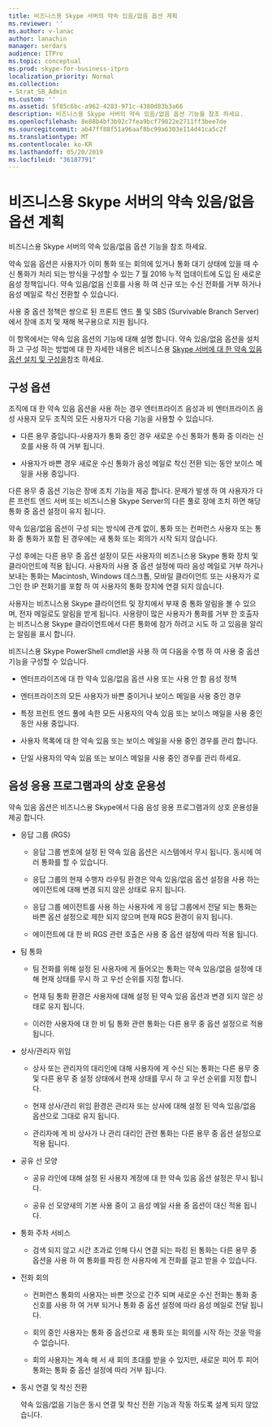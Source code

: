 ```yaml
---
title: 비즈니스용 Skype 서버의 약속 있음/없음 옵션 계획
ms.reviewer: ''
ms.author: v-lanac
author: lanachin
manager: serdars
audience: ITPro
ms.topic: conceptual
ms.prod: skype-for-business-itpro
localization_priority: Normal
ms.collection:
- Strat_SB_Admin
ms.custom: ''
ms.assetid: 5f85c6bc-a962-4283-971c-4380d83b3a66
description: 비즈니스용 Skype 서버의 약속 있음/없음 옵션 기능을 참조 하세요.
ms.openlocfilehash: 8e88b4bf3b92c7fea9bcf79822e2711ff3bee7de
ms.sourcegitcommit: ab47ff88f51a96aaf8bc99a6303e114d41ca5c2f
ms.translationtype: MT
ms.contentlocale: ko-KR
ms.lasthandoff: 05/20/2019
ms.locfileid: "36187791"
---
```

# <a name="plan-for-busy-options-for-skype-for-business-server"></a>비즈니스용 Skype 서버의 약속 있음/없음 옵션 계획
 
비즈니스용 Skype 서버의 약속 있음/없음 옵션 기능을 참조 하세요.
  
약속 있음 옵션은 사용자가 이미 통화 또는 회의에 있거나 통화 대기 상태에 있을 때 수신 통화가 처리 되는 방식을 구성할 수 있는 7 월 2016 누적 업데이트에 도입 된 새로운 음성 정책입니다. 약속 있음/없음 신호를 사용 하 여 신규 또는 수신 전화를 거부 하거나 음성 메일로 착신 전환할 수 있습니다. 
  
사용 중 옵션 정책은 쌍으로 된 프론트 엔드 풀 및 SBS (Survivable Branch Server)에서 장애 조치 및 재해 복구용으로 지원 됩니다.
  
이 항목에서는 약속 있음 옵션의 기능에 대해 설명 합니다. 약속 있음/없음 옵션을 설치 하 고 구성 하는 방법에 대 한 자세한 내용은 비즈니스용 [Skype 서버에 대 한 약속 있음 옵션 설치 및 구성을](../../deploy/deploy-enterprise-voice/install-and-configure-busy-options.md)참조 하세요.
  
## <a name="configuration-options"></a>구성 옵션

조직에 대 한 약속 있음 옵션을 사용 하는 경우 엔터프라이즈 음성과 비 엔터프라이즈 음성 사용자 모두 조직의 모든 사용자가 다음 기능을 사용할 수 있습니다.
  
- 다른 용무 중입니다-사용자가 통화 중인 경우 새로운 수신 통화가 통화 중 이라는 신호를 사용 하 여 거부 됩니다.
    
- 사용자가 바쁜 경우 새로운 수신 통화가 음성 메일로 착신 전환 되는 동안 보이스 메일을 사용 중입니다.
    
다른 용무 중 옵션 기능은 장애 조치 기능을 제공 합니다. 문제가 발생 하 여 사용자가 다른 프런트 엔드 서버 또는 비즈니스용 Skype Server의 다른 풀로 장애 조치 하면 해당 통화 중 옵션 설정이 유지 됩니다.
  
약속 있음/없음 옵션이 구성 되는 방식에 관계 없이, 통화 또는 컨퍼런스 사용자 또는 통화 중 통화가 포함 된 경우에는 새 통화 또는 회의가 시작 되지 않습니다. 
  
구성 후에는 다른 용무 중 옵션 설정이 모든 사용자의 비즈니스용 Skype 통화 장치 및 클라이언트에 적용 됩니다. 사용자의 사용 중 옵션 설정에 따라 음성 메일로 거부 하거나 보내는 통화는 Macintosh, Windows 데스크톱, 모바일 클라이언트 또는 사용자가 로그인 한 IP 전화기를 포함 하 여 사용자의 통화 장치에 연결 되지 않습니다. 
  
사용자는 비즈니스용 Skype 클라이언트 및 장치에서 부재 중 통화 알림을 볼 수 있으며, 전자 메일로도 알림을 받게 됩니다. 사용량이 많은 사용자가 통화를 거부 한 호출자는 비즈니스용 Skype 클라이언트에서 다른 통화에 참가 하려고 시도 하 고 있음을 알리는 알림을 표시 합니다.
  
비즈니스용 Skype PowerShell cmdlet을 사용 하 여 다음을 수행 하 여 사용 중 옵션 기능을 구성할 수 있습니다.
  
- 엔터프라이즈에 대 한 약속 있음/없음 옵션 사용 또는 사용 안 함 음성 정책
    
- 엔터프라이즈의 모든 사용자가 바쁜 중이거나 보이스 메일을 사용 중인 경우
    
- 특정 프런트 엔드 풀에 속한 모든 사용자의 약속 있음 또는 보이스 메일을 사용 중인 동안 사용 중입니다.
    
- 사용자 목록에 대 한 약속 있음 또는 보이스 메일을 사용 중인 경우를 관리 합니다.
    
- 단일 사용자의 약속 있음 또는 보이스 메일을 사용 중인 경우를 관리 하세요.
    
## <a name="interoperability-with-voice-applications"></a>음성 응용 프로그램과의 상호 운용성

약속 있음 옵션은 비즈니스용 Skype에서 다음 음성 응용 프로그램과의 상호 운용성을 제공 합니다.
  
- 응답 그룹 (RGS)
    
  - 응답 그룹 번호에 설정 된 약속 있음 옵션은 시스템에서 무시 됩니다. 동시에 여러 통화를 할 수 있습니다. 
    
  - 응답 그룹의 현재 수행자 라우팅 환경은 약속 있음/없음 옵션 설정을 사용 하는 에이전트에 대해 변경 되지 않은 상태로 유지 됩니다.
    
  - 응답 그룹 에이전트를 사용 하는 사용자에 게 응답 그룹에서 전달 되는 통화는 바쁜 옵션 설정으로 제한 되지 않으며 현재 RGS 환경이 유지 됩니다.
    
  - 에이전트에 대 한 비 RGS 관련 호출은 사용 중 옵션 설정에 따라 적용 됩니다.
    
- 팀 통화
    
  - 팀 전화를 위해 설정 된 사용자에 게 들어오는 통화는 약속 있음/없음 설정에 대해 현재 상태를 무시 하 고 우선 순위를 지정 합니다.
    
  - 현재 팀 통화 환경은 사용자에 대해 설정 된 약속 있음 옵션과 변경 되지 않은 상태로 유지 됩니다.
    
  - 이러한 사용자에 대 한 비 팀 통화 관련 통화는 다른 용무 중 옵션 설정으로 적용 됩니다.
    
- 상사/관리자 위임 
    
  - 상사 또는 관리자의 대리인에 대해 사용자에 게 수신 되는 통화는 다른 용무 중 및 다른 용무 중 설정 상태에서 현재 상태를 무시 하 고 우선 순위를 지정 합니다.
    
  - 현재 상사/관리 위임 환경은 관리자 또는 상사에 대해 설정 된 약속 있음/없음 옵션으로 그대로 유지 됩니다.
    
  - 관리자에 게 비 상사가 나 관리 대리인 관련 통화는 다른 용무 중 옵션 설정으로 적용 됩니다.
    
- 공유 선 모양 
    
  - 공유 라인에 대해 설정 된 사용자 계정에 대 한 약속 있음 옵션 설정은 무시 됩니다. 
    
  - 공유 선 모양새의 기본 사용 중이 고 음성 메일 사용 중 옵션이 대신 적용 됩니다.
    
- 통화 주차 서비스 
    
  - 검색 되지 않고 시간 초과로 인해 다시 연결 되는 파킹 된 통화는 다른 용무 중 옵션을 사용 하 여 통화를 파킹 한 사용자에 게 전화를 걸고 받을 수 있습니다. 
    
- 전화 회의
    
  - 컨퍼런스 통화의 사용자는 바쁜 것으로 간주 되며 새로운 수신 전화는 통화 중 신호를 사용 하 여 거부 되거나 통화 중 옵션 설정에 따라 음성 메일로 전달 됩니다.
    
  - 회의 중인 사용자는 통화 중 옵션으로 새 통화 또는 회의를 시작 하는 것을 막을 수 없습니다.
    
  - 회의 사용자는 계속 해 서 새 회의 초대를 받을 수 있지만, 새로운 피어 투 피어 통화는 통화 중 옵션 설정에 따라 거부 됩니다.
    
- 동시 연결 및 착신 전환
    
    약속 있음/없음 기능은 동시 연결 및 착신 전환 기능과 작동 하도록 설계 되지 않았습니다.
    

